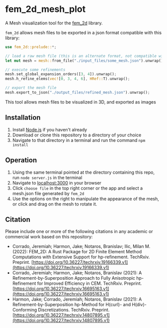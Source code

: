 # fem_2d_mesh_plot

A Mesh visualization tool for the [fem_2d](https://github.com/jeremiah-corrado/fem_2d) library. 

`fem_2d` allows mesh files to be exported in a json format compatible with this library:

```Rust
use fem_2d::prelude::*;

// load a raw mesh file (this is an alternate format, not compatible with this library)
let mut mesh = mesh::from_file("./input_files/some_mesh.json").unwrap();

// execute some refinements
mesh.set_global_expansion_orders([3, 4]).unwrap();
mesh.h_refine_elems(vec![0, 3, 4, 6], HRef::T).unwrap();

// export the mesh file 
mesh.export_to_json("./output_files/refined_mesh.json").unwrap();
```

This tool allows mesh files to be visualized in 3D, and exported as images

## Installation

1. Install [Node.js](https://nodejs.org/en/download/) if you haven't already
2. Download or clone this repository to a directory of your choice
3. Navigate to that directory in a terminal and run the command `npm install`

## Operation

1. Using the same terminal pointed at the directory containing this repo, run `node server.js` in the terminal
2. Navigate to [localhost:3000](http://http://localhost:3000/) in your browser
3. Click `choose file` in the top right corner or the app and select a mesh.json file generated by `fem_2d`
4. Use the options on the right to manipulate the appearance of the mesh, or click and drag on the mesh to rotate it. 

## Citation

Please include one or more of the following citations in any academic or commercial work based on this repository:

*  Corrado, Jeremiah; Harmon, Jake; Notaros, Branislav; Ilic, Milan M. (2022): FEM_2D: A Rust Package for 2D Finite Element Method Computations with Extensive Support for hp-refinement. TechRxiv. Preprint. [https://doi.org/10.36227/techrxiv.19166339.v1](https://doi.org/10.36227/techrxiv.19166339.v1) 
* Corrado, Jeremiah; Harmon, Jake; Notaros, Branislav (2021): A Refinement-by-Superposition Approach to Fully Anisotropic hp-Refinement for Improved Efficiency in CEM. TechRxiv. Preprint. [https://doi.org/10.36227/techrxiv.16695163.v1](https://doi.org/10.36227/techrxiv.16695163.v1)
* Harmon, Jake; Corrado, Jeremiah; Notaros, Branislav (2021): A Refinement-by-Superposition hp-Method for H(curl)- and H(div)-Conforming Discretizations. TechRxiv. Preprint. [https://doi.org/10.36227/techrxiv.14807895.v1](https://doi.org/10.36227/techrxiv.14807895.v1)
